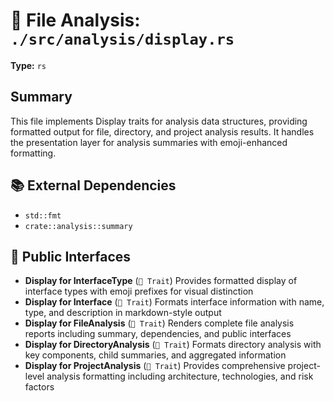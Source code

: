 # 📄 File Analysis: `./src/analysis/display.rs`

**Type:** `rs`

## Summary
This file implements Display traits for analysis data structures, providing formatted output for file, directory, and project analysis results. It handles the presentation layer for analysis summaries with emoji-enhanced formatting.

## 📚 External Dependencies
- `std::fmt`
- `crate::analysis::summary`

## 🔌 Public Interfaces
- **Display for InterfaceType** (`🎯 Trait`)
  Provides formatted display of interface types with emoji prefixes for visual distinction
- **Display for Interface** (`🎯 Trait`)
  Formats interface information with name, type, and description in markdown-style output
- **Display for FileAnalysis** (`🎯 Trait`)
  Renders complete file analysis reports including summary, dependencies, and public interfaces
- **Display for DirectoryAnalysis** (`🎯 Trait`)
  Formats directory analysis with key components, child summaries, and aggregated information
- **Display for ProjectAnalysis** (`🎯 Trait`)
  Provides comprehensive project-level analysis formatting including architecture, technologies, and risk factors

